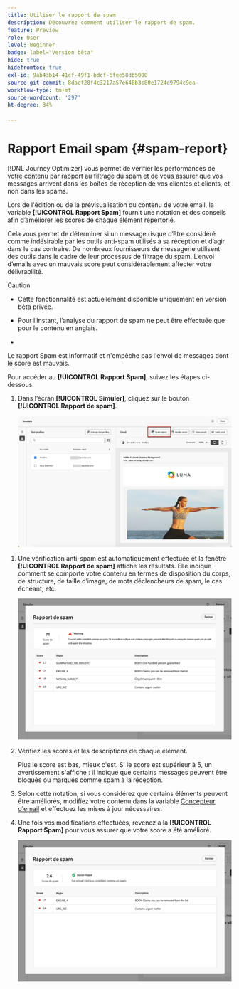 ```yaml
---
title: Utiliser le rapport de spam
description: Découvrez comment utiliser le rapport de spam.
feature: Preview
role: User
level: Beginner
badge: label="Version bêta"
hide: true
hidefromtoc: true
exl-id: 9ab43b14-41cf-49f1-bdcf-6fee58db5000
source-git-commit: 8dacf28f4c3217a57e648b3c80e1724d9794c9ea
workflow-type: tm+mt
source-wordcount: '297'
ht-degree: 34%

---
```


# Rapport Email spam {#spam-report}

[!DNL Journey Optimizer] vous permet de vérifier les performances de votre contenu par rapport au filtrage du spam et de vous assurer que vos messages arrivent dans les boîtes de réception de vos clientes et clients, et non dans les spams.

Lors de l&#39;édition ou de la prévisualisation du contenu de votre email, la variable **[!UICONTROL Rapport Spam]** fournit une notation et des conseils afin d’améliorer les scores de chaque élément répertorié.

Cela vous permet de déterminer si un message risque d’être considéré comme indésirable par les outils anti-spam utilisés à sa réception et d’agir dans le cas contraire. De nombreux fournisseurs de messagerie utilisent des outils dans le cadre de leur processus de filtrage du spam. L’envoi d’emails avec un mauvais score peut considérablement affecter votre délivrabilité.


>[!CAUTION]
>
>* Cette fonctionnalité est actuellement disponible uniquement en version bêta privée.
>
>* Pour l’instant, l’analyse du rapport de spam ne peut être effectuée que pour le contenu en anglais.
>
>* >
>Le rapport Spam est informatif et n&#39;empêche pas l&#39;envoi de messages dont le score est mauvais.

Pour accéder au **[!UICONTROL Rapport Spam]**, suivez les étapes ci-dessous.

1. Dans l’écran **[!UICONTROL Simuler]**, cliquez sur le bouton **[!UICONTROL Rapport de spam]**.

   ![](assets/spam-report-button.png)

<!--
    You can also open the [Email Designer](../email/content-from-scratch.md), click the **[!UICONTROL More]** button and select **[!UICONTROL Check spam score]** from the menu.

    ![](assets/spam-report-check-score.png)
-->

1. Une vérification anti-spam est automatiquement effectuée et la fenêtre **[!UICONTROL Rapport de spam]** affiche les résultats. Elle indique comment se comporte votre contenu en termes de disposition du corps, de structure, de taille d’image, de mots déclencheurs de spam, le cas échéant, etc.

   ![](assets/spam-report-high-score.png)

1. Vérifiez les scores et les descriptions de chaque élément.

   Plus le score est bas, mieux c&#39;est. Si le score est supérieur à 5, un avertissement s&#39;affiche : il indique que certains messages peuvent être bloqués ou marqués comme spam à la réception.

1. Selon cette notation, si vous considérez que certains éléments peuvent être améliorés, modifiez votre contenu dans la variable [Concepteur d&#39;email](../email/content-from-scratch.md) et effectuez les mises à jour nécessaires.

1. Une fois vos modifications effectuées, revenez à la **[!UICONTROL Rapport Spam]** pour vous assurer que votre score a été amélioré.

   ![](assets/spam-report-low-score.png)

<!--You can also check the message's alerts for warnings on potential risk of spam detection. Follow the steps below.

1. Click the **[!UICONTROL Alerts]** button on top right of the screen. [Learn more on email alerts](../email/create-email.md#check-email-alerts)

1. If **[!UICONTROL Spam checker alert]** is displayed, you should check your content for a potential risk of spam using the **[!UICONTROL Spam report]** feature as detailed above.

    ![](assets/spam-report-alert.png)
-->
